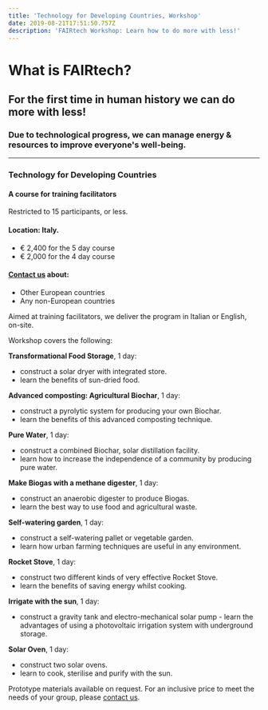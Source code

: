 ```yaml
---
title: 'Technology for Developing Countries, Workshop'
date: 2019-08-21T17:51:50.757Z
description: 'FAIRtech Workshop: Learn how to do more with less!'
---
```

# What is FAIRtech?

## For the first time in human history we can do more with less! 

### Due to technological progress, we can manage energy & resources to improve everyone's well-being.

<hr>

### Technology for Developing Countries
#### A course for training facilitators

Restricted to 15 participants, or less.

#### Location: Italy.

- € 2,400 for the 5 day course
- € 2,000 for the 4 day course

#### [Contact us](https://rvo.lt/contact/) about:

- Other European countries
- Any non-European countries

Aimed at training facilitators, we deliver the program in Italian or English, on-site. 

Workshop covers the following:

**Transformational Food Storage**, 1 day:
- construct a solar dryer with integrated store.
- learn the benefits of sun-dried food.

**Advanced composting: Agricultural Biochar**, 1 day:
- construct a pyrolytic system for producing your own Biochar.
- learn the benefits of this advanced composting technique.

**Pure Water**, 1 day:
- construct a combined Biochar, solar distillation facility.
- learn how to increase the independence of a community by producing pure water.

**Make Biogas with a methane digester**, 1 day:
- construct an anaerobic digester to produce Biogas.
- learn the best way to use food and agricultural waste.

**Self-watering garden**, 1 day:
- construct a self-watering pallet or vegetable garden.
- learn how urban farming techniques are useful in any environment.

 
**Rocket Stove**, 1 day:
- construct two different kinds of very effective Rocket Stove.
- learn the benefits of saving energy whilst cooking.

**Irrigate with the sun**, 1 day:
- construct a gravity tank and electro-mechanical solar pump  - learn the advantages of using a photovoltaic irrigation system with underground storage.

**Solar Oven**, 1 day:
- construct two solar ovens.
- learn to cook, sterilise and purify with the sun.

Prototype materials available on request. For an inclusive price to meet the needs of your group, please [contact us](https://rvo.lt/contact/).
